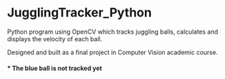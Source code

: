 # JugglingTracker_Python
Python program using OpenCV which tracks juggling balls, calculates and displays the velocity of each ball.

Designed and built as a final project in Computer Vision academic course.

#### * The blue ball is not tracked yet
